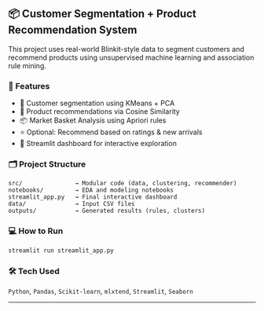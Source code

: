 ## 📦 Customer Segmentation + Product Recommendation System

This project uses real-world Blinkit-style data to segment customers and recommend products using unsupervised machine learning and association rule mining.

### 🚀 Features

* 🎯 Customer segmentation using KMeans + PCA
* 🧠 Product recommendations via Cosine Similarity
* 📦 Market Basket Analysis using Apriori rules
* ⭐ Optional: Recommend based on ratings & new arrivals
* 🎨 Streamlit dashboard for interactive exploration

### 🗂️ Project Structure

```
src/               → Modular code (data, clustering, recommender)
notebooks/         → EDA and modeling notebooks
streamlit_app.py   → Final interactive dashboard
data/              → Input CSV files
outputs/           → Generated results (rules, clusters)
```

### 💻 How to Run

```bash
streamlit run streamlit_app.py
```

### 🛠️ Tech Used

`Python`, `Pandas`, `Scikit-learn`, `mlxtend`, `Streamlit`, `Seaborn`

---

